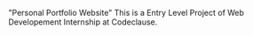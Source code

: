 "Personal Portfolio Website" 
This is a Entry Level Project of Web Developement Internship at Codeclause. 
